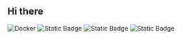 ## Hi there

![Docker](https://img.shields.io/badge/docker-containers-%232496ED?style=flat&logo=docker)
![Static Badge](https://img.shields.io/badge/white-programming-white?style=flat&logo=react&label=react&color=%2361DAFB)
![Static Badge](https://img.shields.io/badge/node.js-programming-ffffff?style=flat&logo=node.js&color=%235FA04E)
![Static Badge](https://img.shields.io/badge/postgreSQL-database-ffffff?style=flat&logo=postgresql&color=%234169E1)



